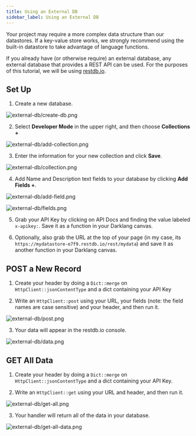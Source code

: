 ```yaml
---
title: Using an External DB
sidebar_label: Using an External DB
---
```


Your project may require a more complex data structure than our datastores. If a
key-value store works, we strongly recommend using the built-in datastore to
take advantage of language functions.

If you already have (or otherwise require) an external database, any external
database that provides a REST API can be used. For the purposes of this
tutorial, we will be using [restdb.io](https://restdb.io).

## Set Up

1. Create a new database.

![external-db/create-db.png](/img/tutorials/external-db/create-db.png)

2. Select **Developer Mode** in the upper right, and then choose
   **Collections +**

![external-db/add-collection.png](/img/tutorials/external-db/add-collection.png)

3. Enter the information for your new collection and click **Save**.

![external-db/collection.png](/img/tutorials/external-db/collection.png)

4. Add Name and Description text fields to your database by clicking **Add
   Fields +**.

![external-db/add-field.png](/img/tutorials/external-db/add-fields.png)

![external-db/fields.png](/img/tutorials/external-db/fields.png)

5. Grab your API Key by clicking on API Docs and finding the value labeled
   `x-apikey:`. Save it as a function in your Darklang canvas.

6. Optionally, also grab the URL at the top of your page (in my case, its
   `https://mydatastore-e7f9.restdb.io/rest/mydata`) and save it as another
   function in your Darklang canvas.

## POST a New Record

1. Create your header by doing a `Dict::merge` on `HttpClient::jsonContentType`
   and a dict containing your API Key

2. Write an `HttpClient::post` using your URL, your fields (note: the field
   names are case sensitive) and your header, and then run it.

![external-db/post.png](/img/tutorials/external-db/post.png)

3. Your data will appear in the restdb.io console.

![external-db/data.png](/img/tutorials/external-db/data.png)

## GET All Data

1. Create your header by doing a `Dict::merge` on `HttpClient::jsonContentType`
   and a dict containing your API Key.

2. Write an `HttpClient::get` using your URL and header, and then run it.

![external-db/get-all.png](/img/tutorials/external-db/get-all.png)

3. Your handler will return all of the data in your database.

![external-db/get-all-data.png](/img/tutorials/external-db/get-all-data.png)
